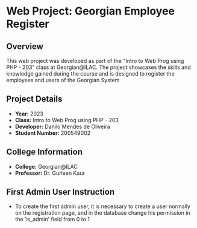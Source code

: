 # Web Project: Georgian Employee Register

## Overview

This web project was developed as part of the "Intro to Web Prog using PHP - 203" class at Georgian@ILAC. The project showcases the skills and knowledge gained during the course and is designed to register the employees and users of the Georgian System

## Project Details

- **Year:** 2023
- **Class:** Intro to Web Prog using PHP - 203
- **Developer:** Danilo Mendes de Oliveira
- **Student Number:** 200549002

## College Information

- **College:** Georgian@ILAC
- **Professor:** Dr. Gurleen Kaur


## First Admin User Instruction
- To create the first admin user, it is necessary to create a user normally on the registration page, and in the database change his permission in the 'is_admin' field from 0 to 1